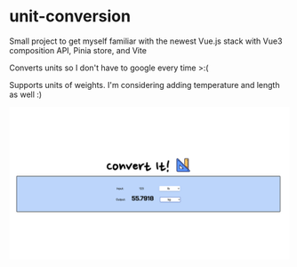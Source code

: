 # unit-conversion

Small project to get myself familiar with the newest Vue.js stack with Vue3 composition API, Pinia store, and Vite

Converts units so I don't have to google every time >:(

Supports units of weights. I'm considering adding temperature and length as well :)

![alt text](image.png)